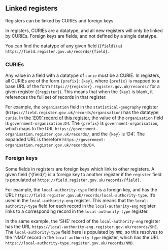 ## Linked registers

Registers can be linked by CURIEs and foreign keys. 

In registers, CURIEs are a datatype, and all new registers will only be linked by CURIEs. Foreign keys are fields, and not defined by a single datatype.

You can find the datatype of any given field (`{field}`) at `https://field.register.gov.uk/records/{field}`. 

### CURIEs 

Any value in a field with a datatype of `curie` must be a CURIE. In registers, all CURIEs are of the form `{prefix}:{key}`, where `{prefix}` is mapped to a base URL of the form `https://{register}.register.gov.uk/records/` for a given register (`{register}`). This means that when the `{key}` is blank, it references the full set of records in that register.

For example, the `organisation` field in the `statistical-geography` register (`https://field.register.gov.uk/records/organisation`) has the datatype `curie`. In [the ‘E09’ record of this register](https://statistical-geography.register.gov.uk/records/E09.json), the value of the `organisation` field is `government-organisation:D4`. The `{prefix}` is `government-organisation`, which maps to the URL `https://government-organisation.register.gov.uk/records/`, and the `{key}` is ‘D4’. The expanded URL is therefore `https://government-organisation.register.gov.uk/records/D4`.

### Foreign keys

Some fields in registers are foreign keys which link to other registers. A given field (‘{field}’) is a foreign key to another register if the `register` field is populated at `https://field.register.gov.uk/records/{field}`.  

For example, the `local-authority-type` field is a foreign key, and has the URL `https://field.register.gov.uk/records/local-authority-type`. It’s used in the `local-authority-eng` register. This means that the `local-authority-type` field for each record in the `local-authority-eng` register links to a corresponding record in the `local-authority-type` register. 

In the same example, the ‘SHE’ record of the `local-authority-eng` register has the URL `https://local-authority-eng.register.gov.uk/records/SHE`. The `local-authority-type` field here is populated by `NMD`, so this resolves to the ‘NMD’ record in the `local-authority-type` register, which has the URL `https://local-authority-type.register.gov.uk/records/NMD`.  
 
